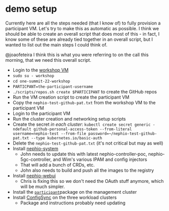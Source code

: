 # demo setup

Currently here are all the steps needed (that I know of) to fully provision a participant VM. Let's try to make this as automatic as possible. I think we should be able to create an overall script that does most of this - in fact, I know some of these are already tied together in an overall script, but I wanted to list out the main steps I could think of.

@joaofeteira I think this is what you were referring to on the call this morning, that we need this overall script.

* Login to the [workshop VM](https://console.cloud.google.com/compute/instancesDetail/zones/us-central1-a/instances/workshop?project=pure-faculty-367518&supportedpurview=project)
* `sudo su - workshop`
* `cd one-summit-22-workshop`
* `PARTICPANT=the-participant-username`
* `./scripts/repos.sh create $PARTICIPANT` to create the GitHub repos
* Run the VM creation script to create the participant VM
* Copy the `nephio-test-github-pat.txt` from the workshop VM to the participant VM
* Login to the participant VM
* Run the cluster creation and networking setup scripts
* Create the secret *in each cluster*:
  `kubectl create secret generic -ndefault github-personal-access-token --from-literal username=nephio-test --from-file password=~/nephio-test-github-pat.txt --type kubernetes.io/basic-auth`
* Delete the `nephio-test-github-pat.txt` (it's not critical but may as well)
* Install [nephio-system](https://github.com/nephio-project/nephio-poc#installing-the-server-components)
  * John needs to update this with latest nephio-controller-poc,
    nephio-5gc-controller, and Wim's various IPAM and config injectors
  * That will add a bunch of CRDs, etc.
  * John also needs to build and push all the images to the registry
* Install [nephio-webui](https://github.com/nephio-project/nephio-poc#installing-the-web-ui)
  * Chris is fixing this so we don't need the OAuth stuff anymore, which will be
    much simpler.
* Install the [`participant`](https://github.com/nephio-project/one-summit-22-workshop/tree/main/packages/participant)package on the management cluster
* Install [ConfigSync](https://github.com/nephio-project/nephio-poc#installing-config-sync-in-workload-clusters) on the three workload clusters
  * Package and instructions probably need updating

